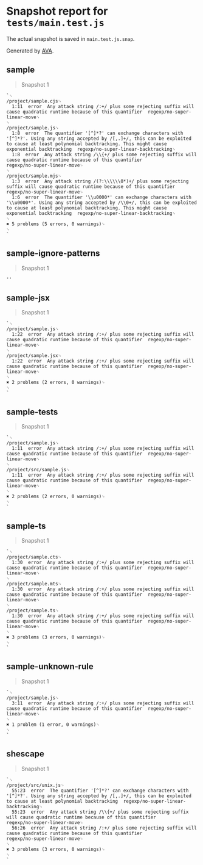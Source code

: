 # Snapshot report for `tests/main.test.js`

The actual snapshot is saved in `main.test.js.snap`.

Generated by [AVA](https://avajs.dev).

## sample

> Snapshot 1

    `␊
    /project/sample.cjs␊
      1:11  error  Any attack string /:+/ plus some rejecting suffix will cause quadratic runtime because of this quantifier  regexp/no-super-linear-move␊
    ␊
    /project/sample.js␊
      1:8  error  The quantifier '[^]*?' can exchange characters with '[^]*?'. Using any string accepted by /[,.]+/, this can be exploited to cause at least polynomial backtracking. This might cause exponential backtracking  regexp/no-super-linear-backtracking␊
      1:8  error  Any attack string /\\{+/ plus some rejecting suffix will cause quadratic runtime because of this quantifier                                                                                                     regexp/no-super-linear-move␊
    ␊
    /project/sample.mjs␊
      1:3  error  Any attack string /(?:\\\\\\0*)+/ plus some rejecting suffix will cause quadratic runtime because of this quantifier                                                                                                regexp/no-super-linear-move␊
      1:6  error  The quantifier '\\u0000*' can exchange characters with '\\u0000*'. Using any string accepted by /\\0+/, this can be exploited to cause at least polynomial backtracking. This might cause exponential backtracking  regexp/no-super-linear-backtracking␊
    ␊
    ✖ 5 problems (5 errors, 0 warnings)␊
    ␊
    `

## sample-ignore-patterns

> Snapshot 1

    ''

## sample-jsx

> Snapshot 1

    `␊
    /project/sample.js␊
      1:22  error  Any attack string /:+/ plus some rejecting suffix will cause quadratic runtime because of this quantifier  regexp/no-super-linear-move␊
    ␊
    /project/sample.jsx␊
      1:22  error  Any attack string /:+/ plus some rejecting suffix will cause quadratic runtime because of this quantifier  regexp/no-super-linear-move␊
    ␊
    ✖ 2 problems (2 errors, 0 warnings)␊
    ␊
    `

## sample-tests

> Snapshot 1

    `␊
    /project/sample.js␊
      1:11  error  Any attack string /:+/ plus some rejecting suffix will cause quadratic runtime because of this quantifier  regexp/no-super-linear-move␊
    ␊
    /project/src/sample.js␊
      1:11  error  Any attack string /:+/ plus some rejecting suffix will cause quadratic runtime because of this quantifier  regexp/no-super-linear-move␊
    ␊
    ✖ 2 problems (2 errors, 0 warnings)␊
    ␊
    `

## sample-ts

> Snapshot 1

    `␊
    /project/sample.cts␊
      1:30  error  Any attack string /:+/ plus some rejecting suffix will cause quadratic runtime because of this quantifier  regexp/no-super-linear-move␊
    ␊
    /project/sample.mts␊
      1:30  error  Any attack string /:+/ plus some rejecting suffix will cause quadratic runtime because of this quantifier  regexp/no-super-linear-move␊
    ␊
    /project/sample.ts␊
      1:30  error  Any attack string /:+/ plus some rejecting suffix will cause quadratic runtime because of this quantifier  regexp/no-super-linear-move␊
    ␊
    ✖ 3 problems (3 errors, 0 warnings)␊
    ␊
    `

## sample-unknown-rule

> Snapshot 1

    `␊
    /project/sample.js␊
      3:11  error  Any attack string /:+/ plus some rejecting suffix will cause quadratic runtime because of this quantifier  regexp/no-super-linear-move␊
    ␊
    ✖ 1 problem (1 error, 0 warnings)␊
    ␊
    `

## shescape

> Snapshot 1

    `␊
    /project/src/unix.js␊
      55:23  error  The quantifier '[^]*?' can exchange characters with '[^]*?'. Using any string accepted by /[,.]+/, this can be exploited to cause at least polynomial backtracking  regexp/no-super-linear-backtracking␊
      55:23  error  Any attack string /\\{+/ plus some rejecting suffix will cause quadratic runtime because of this quantifier                                                          regexp/no-super-linear-move␊
      56:26  error  Any attack string /:+/ plus some rejecting suffix will cause quadratic runtime because of this quantifier                                                           regexp/no-super-linear-move␊
    ␊
    ✖ 3 problems (3 errors, 0 warnings)␊
    ␊
    `
